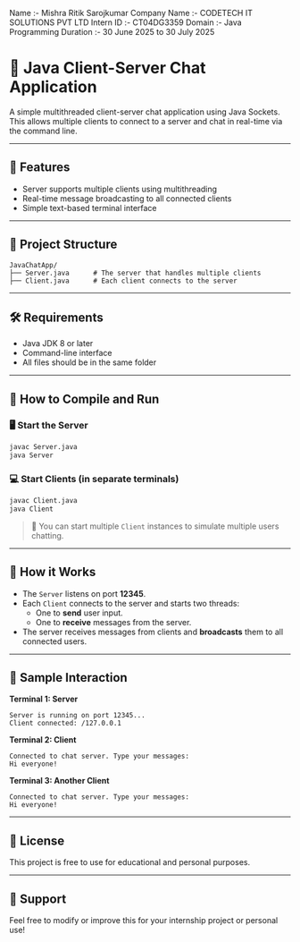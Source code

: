 Name :- Mishra Ritik Sarojkumar 
Company Name :- CODETECH IT SOLUTIONS PVT LTD 
Intern ID :- CT04DG3359
Domain :- Java Programming 
Duration :- 30 June 2025 to 30 July 2025

# 💬 Java Client-Server Chat Application

A simple multithreaded client-server chat application using Java Sockets. This allows multiple clients to connect to a server and chat in real-time via the command line.

---

## 🚀 Features

- Server supports multiple clients using multithreading
- Real-time message broadcasting to all connected clients
- Simple text-based terminal interface

---

## 📁 Project Structure

```
JavaChatApp/
├── Server.java      # The server that handles multiple clients
├── Client.java      # Each client connects to the server
```

---

## 🛠 Requirements

- Java JDK 8 or later
- Command-line interface
- All files should be in the same folder

---

## 🔧 How to Compile and Run

### 🖥 Start the Server

```bash
javac Server.java
java Server
```

### 💻 Start Clients (in separate terminals)

```bash
javac Client.java
java Client
```

> 🔁 You can start multiple `Client` instances to simulate multiple users chatting.

---

## 📌 How it Works

- The `Server` listens on port **12345**.
- Each `Client` connects to the server and starts two threads:
  - One to **send** user input.
  - One to **receive** messages from the server.
- The server receives messages from clients and **broadcasts** them to all connected users.

---

## 🧪 Sample Interaction

**Terminal 1: Server**
```
Server is running on port 12345...
Client connected: /127.0.0.1
```

**Terminal 2: Client**
```
Connected to chat server. Type your messages:
Hi everyone!
```

**Terminal 3: Another Client**
```
Connected to chat server. Type your messages:
Hi everyone!
```

---

## 📜 License

This project is free to use for educational and personal purposes.

---

## 🙋 Support

Feel free to modify or improve this for your internship project or personal use!
